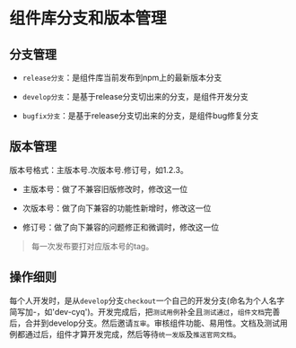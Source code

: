 # 组件库分支和版本管理

## 分支管理

* `release分支`：是组件库当前发布到npm上的最新版本分支

* `develop分支`：是基于release分支切出来的分支，是组件开发分支

* `bugfix分支`：是基于release分支切出来的分支，是组件bug修复分支


## 版本管理

版本号格式：主版本号.次版本号.修订号，如1.2.3。

* 主版本号：做了不兼容旧版修改时，修改这一位

* 次版本号：做了向下兼容的功能性新增时，修改这一位

* 修订号：做了向下兼容的问题修正和微调时，修改这一位

> 每一次发布要打对应版本号的tag。

## 操作细则

每个人开发时，是从`develop`分支`checkout`一个自己的开发分支(命名为个人名字简写加-，如'dev-cyq')。开发完成后，把`测试用例`补全且`测试通过`，`组件文档`完善后，合并到develop分支。然后邀请`互审`。审核组件功能、易用性。文档及测试用例都通过后，组件才算开发完成，然后等待`统一发版`及`推送官网文档`。